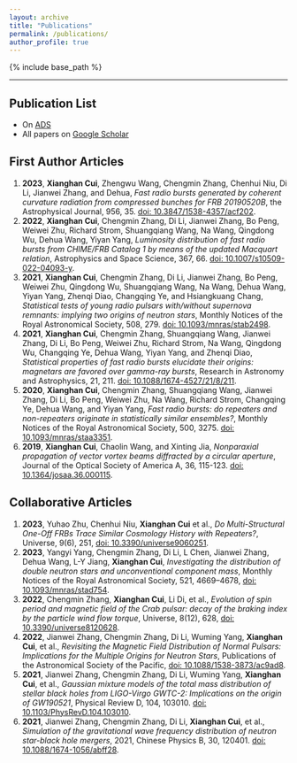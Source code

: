 ```yaml
---
layout: archive
title: "Publications"
permalink: /publications/
author_profile: true
---
```


{% include base_path %}

----

## Publication List

- On [ADS](https://ui.adsabs.harvard.edu/search/q=orcid%3A0000-0002-6165-0977&sort=date%20desc%2C%20bibcode%20desc&p_=0)
- All papers on [Google Scholar](https://scholar.google.com.hk/citations?user=10lxAw4AAAAJ&hl=zh-CN&authuser=1)

## First Author Articles

1. **2023**, **Xianghan Cui**, Zhengwu Wang, Chengmin Zhang, Chenhui Niu, Di Li, Jianwei Zhang, and Dehua, *Fast radio bursts generated by coherent curvature radiation from compressed bunches for FRB 20190520B*, the Astrophysical Journal, 956, 35. [doi: 10.3847/1538-4357/acf202](https://iopscience.iop.org/article/10.3847/1538-4357/acf202).
2. **2022**, **Xianghan Cui**, Chengmin Zhang, Di Li, Jianwei Zhang, Bo Peng, Weiwei Zhu, Richard Strom, Shuangqiang Wang, Na Wang, Qingdong Wu, Dehua Wang, Yiyan Yang, *Luminosity distribution of fast radio bursts from CHIME/FRB Catalog 1 by means of the updated Macquart relation*, Astrophysics and Space Science, 367, 66. [doi: 10.1007/s10509-022-04093-y](https://link.springer.com/article/10.1007/s10509-022-04093-y).
3. **2021**, **Xianghan Cui**, Chengmin Zhang, Di Li, Jianwei Zhang, Bo Peng, Weiwei Zhu, Qingdong Wu, Shuangqiang Wang, Na Wang, Dehua Wang, Yiyan Yang, Zhenqi Diao, Changqing Ye, and Hsiangkuang Chang, *Statistical tests of young radio pulsars with/without supernova remnants: implying two origins of neutron stars*, Monthly Notices of the Royal Astronomical Society, 508, 279. [doi: 10.1093/mnras/stab2498](https://doi.org/10.1093/mnras/stab2498).
4. **2021**, **Xianghan Cui**, Chengmin Zhang, Shuangqiang Wang, Jianwei Zhang, Di Li, Bo Peng, Weiwei Zhu, Richard Strom, Na Wang, Qingdong Wu, Changqing Ye, Dehua Wang, Yiyan Yang, and Zhenqi Diao, *Statistical properties of fast radio bursts elucidate their origins: magnetars are favored over gamma-ray bursts*, Research in Astronomy and Astrophysics, 21, 211. [doi: 10.1088/1674-4527/21/8/211](https://doi.org/10.1088/1674-4527/21/8/211).
5. **2020**, **Xianghan Cui**, Chengmin Zhang, Shuangqiang Wang, Jianwei Zhang, Di Li, Bo Peng, Weiwei Zhu, Na Wang, Richard Strom, Changqing Ye, Dehua Wang, and Yiyan Yang, *Fast radio bursts: do repeaters and non-repeaters originate in statistically similar ensembles?*, Monthly Notices of the Royal Astronomical Society, 500, 3275. [doi: 10.1093/mnras/staa3351](https://doi.org/10.1093/mnras/staa3351).
6. **2019**, **Xianghan Cui**, Chaolin Wang, and Xinting Jia, *Nonparaxial propagation of vector vortex beams diffracted by a circular aperture*, Journal of the Optical Society of America A, 36, 115-123. [doi: 10.1364/josaa.36.000115](https://doi.org/10.1364/josaa.36.000115).



## Collaborative Articles

1. **2023**, Yuhao Zhu, Chenhui Niu, **Xianghan Cui** et al., *Do Multi-Structural One-Off FRBs Trace Similar Cosmology History with Repeaters?*, Universe, 9(6), 251, [doi: 10.3390/universe9060251](https://doi.org/10.3390/universe9060251).
2. **2023**, Yangyi Yang, Chengmin Zhang, Di Li, L Chen, Jianwei Zhang, Dehua Wang, L-Y Jiang, **Xianghan Cui**, *Investigating the distribution of double neutron stars and unconventional component mass*, Monthly Notices of the Royal Astronomical Society, 521, 4669–4678, [doi: 10.1093/mnras/stad754](https://doi.org/10.1093/mnras/stad754).
3. **2022**, Chengmin Zhang, **Xianghan Cui**, Li Di, et al., *Evolution of spin period and magnetic field of the Crab pulsar: decay of the braking index by the particle wind flow torque*, Universe, 8(12), 628, [doi: 10.3390/universe8120628](https://www.mdpi.com/2218-1997/8/12/628).
4. **2022**, Jianwei Zhang, Chengmin Zhang, Di Li, Wuming Yang, **Xianghan Cui**, et al., *Revisiting the Magnetic Field Distribution of Normal Pulsars: Implications for the Multiple Origins for Neutron Stars*, Publications of the Astronomical Society of the Pacific, [doi: 10.1088/1538-3873/ac9ad8](https://iopscience.iop.org/article/10.1088/1538-3873/ac9ad8).
5. **2021**, Jianwei Zhang, Chengmin Zhang, Di Li, Wuming Yang, **Xianghan Cui**, et al., *Gaussian mixture models of the total mass distribution of stellar black holes from LIGO-Virgo GWTC-2: Implications on the origin of GW190521*, Physical Review D, 104, 103010. [doi: 10.1103/PhysRevD.104.103010](https://doi.org/10.1103/PhysRevD.104.103010).
6. **2021**, Jianwei Zhang, Chengmin Zhang, Di Li, **Xianghan Cui**, et al., *Simulation of the gravitational wave frequency distribution of neutron star-black hole mergers*, 2021, Chinese Physics B, 30, 120401. [doi: 10.1088/1674-1056/abff28](https://doi.org/10.1088/1674-1056/abff28).
